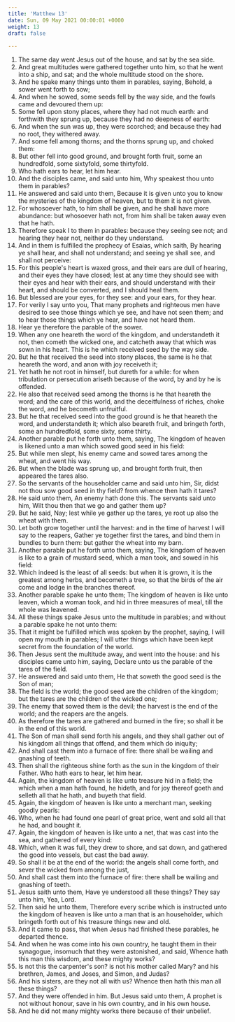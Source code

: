 ```yaml
---
title: 'Matthew 13'
date: Sun, 09 May 2021 00:00:01 +0000
weight: 13
draft: false
  
---
```


1. The same day went Jesus out of the house, and sat by the sea side.
2. And great multitudes were gathered together unto him, so that he went into a ship, and sat; and the whole multitude stood on the shore.
3. And he spake many things unto them in parables, saying, Behold, a sower went forth to sow;
4. And when he sowed, some seeds fell by the way side, and the fowls came and devoured them up:
5. Some fell upon stony places, where they had not much earth: and forthwith they sprung up, because they had no deepness of earth:
6. And when the sun was up, they were scorched; and because they had no root, they withered away.
7. And some fell among thorns; and the thorns sprung up, and choked them:
8. But other fell into good ground, and brought forth fruit, some an hundredfold, some sixtyfold, some thirtyfold.
9. Who hath ears to hear, let him hear.
10. And the disciples came, and said unto him, Why speakest thou unto them in parables?
11. He answered and said unto them, Because it is given unto you to know the mysteries of the kingdom of heaven, but to them it is not given.
12. For whosoever hath, to him shall be given, and he shall have more abundance: but whosoever hath not, from him shall be taken away even that he hath.
13. Therefore speak I to them in parables: because they seeing see not; and hearing they hear not, neither do they understand.
14. And in them is fulfilled the prophecy of Esaias, which saith, By hearing ye shall hear, and shall not understand; and seeing ye shall see, and shall not perceive:
15. For this people's heart is waxed gross, and their ears are dull of hearing, and their eyes they have closed; lest at any time they should see with their eyes and hear with their ears, and should understand with their heart, and should be converted, and I should heal them.
16. But blessed are your eyes, for they see: and your ears, for they hear.
17. For verily I say unto you, That many prophets and righteous men have desired to see those things which ye see, and have not seen them; and to hear those things which ye hear, and have not heard them.
18. Hear ye therefore the parable of the sower.
19. When any one heareth the word of the kingdom, and understandeth it not, then cometh the wicked one, and catcheth away that which was sown in his heart. This is he which received seed by the way side.
20. But he that received the seed into stony places, the same is he that heareth the word, and anon with joy receiveth it;
21. Yet hath he not root in himself, but dureth for a while: for when tribulation or persecution ariseth because of the word, by and by he is offended.
22. He also that received seed among the thorns is he that heareth the word; and the care of this world, and the deceitfulness of riches, choke the word, and he becometh unfruitful.
23. But he that received seed into the good ground is he that heareth the word, and understandeth it; which also beareth fruit, and bringeth forth, some an hundredfold, some sixty, some thirty.
24. Another parable put he forth unto them, saying, The kingdom of heaven is likened unto a man which sowed good seed in his field:
25. But while men slept, his enemy came and sowed tares among the wheat, and went his way.
26. But when the blade was sprung up, and brought forth fruit, then appeared the tares also.
27. So the servants of the householder came and said unto him, Sir, didst not thou sow good seed in thy field? from whence then hath it tares?
28. He said unto them, An enemy hath done this. The servants said unto him, Wilt thou then that we go and gather them up?
29. But he said, Nay; lest while ye gather up the tares, ye root up also the wheat with them.
30. Let both grow together until the harvest: and in the time of harvest I will say to the reapers, Gather ye together first the tares, and bind them in bundles to burn them: but gather the wheat into my barn.
31. Another parable put he forth unto them, saying, The kingdom of heaven is like to a grain of mustard seed, which a man took, and sowed in his field:
32. Which indeed is the least of all seeds: but when it is grown, it is the greatest among herbs, and becometh a tree, so that the birds of the air come and lodge in the branches thereof.
33. Another parable spake he unto them; The kingdom of heaven is like unto leaven, which a woman took, and hid in three measures of meal, till the whole was leavened.
34. All these things spake Jesus unto the multitude in parables; and without a parable spake he not unto them:
35. That it might be fulfilled which was spoken by the prophet, saying, I will open my mouth in parables; I will utter things which have been kept secret from the foundation of the world.
36. Then Jesus sent the multitude away, and went into the house: and his disciples came unto him, saying, Declare unto us the parable of the tares of the field.
37. He answered and said unto them, He that soweth the good seed is the Son of man;
38. The field is the world; the good seed are the children of the kingdom; but the tares are the children of the wicked one;
39. The enemy that sowed them is the devil; the harvest is the end of the world; and the reapers are the angels.
40. As therefore the tares are gathered and burned in the fire; so shall it be in the end of this world.
41. The Son of man shall send forth his angels, and they shall gather out of his kingdom all things that offend, and them which do iniquity;
42. And shall cast them into a furnace of fire: there shall be wailing and gnashing of teeth.
43. Then shall the righteous shine forth as the sun in the kingdom of their Father. Who hath ears to hear, let him hear.
44. Again, the kingdom of heaven is like unto treasure hid in a field; the which when a man hath found, he hideth, and for joy thereof goeth and selleth all that he hath, and buyeth that field.
45. Again, the kingdom of heaven is like unto a merchant man, seeking goodly pearls:
46. Who, when he had found one pearl of great price, went and sold all that he had, and bought it.
47. Again, the kingdom of heaven is like unto a net, that was cast into the sea, and gathered of every kind:
48. Which, when it was full, they drew to shore, and sat down, and gathered the good into vessels, but cast the bad away.
49. So shall it be at the end of the world: the angels shall come forth, and sever the wicked from among the just,
50. And shall cast them into the furnace of fire: there shall be wailing and gnashing of teeth.
51. Jesus saith unto them, Have ye understood all these things? They say unto him, Yea, Lord.
52. Then said he unto them, Therefore every scribe which is instructed unto the kingdom of heaven is like unto a man that is an householder, which bringeth forth out of his treasure things new and old.
53. And it came to pass, that when Jesus had finished these parables, he departed thence.
54. And when he was come into his own country, he taught them in their synagogue, insomuch that they were astonished, and said, Whence hath this man this wisdom, and these mighty works?
55. Is not this the carpenter's son? is not his mother called Mary? and his brethren, James, and Joses, and Simon, and Judas?
56. And his sisters, are they not all with us? Whence then hath this man all these things?
57. And they were offended in him. But Jesus said unto them, A prophet is not without honour, save in his own country, and in his own house.
58. And he did not many mighty works there because of their unbelief.
